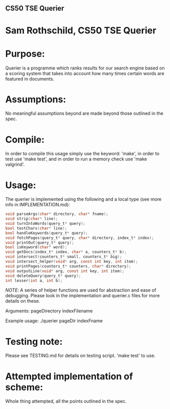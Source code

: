 ## CS50 TSE Querier
# Sam Rothschild, CS50 TSE Querier

# Purpose:
Querier is a programme which ranks results for our search engine based on a scoring system that takes into account how many times certain words are featured in documents.

# Assumptions:
No meaningful assumptions beyond are made beyond those outlined in the spec.

# Compile:
In order to compile this usage simply use the keyword: 'make', in order to test use 'make test', and in order to run a memory check use 'make valgrind'.

# Usage: 
The querier is implemented using the following and a local type (see more info in IMPLEMENTATION.md):
```c
void parseArgs(char* directory, char* fname);
void strip(char* line);
void turnIntoWords(query_t* query);
bool testChars(char* line);
bool handleKeywords(query_t* query);
void fetchPages(query_t* query, char* directory, index_t* index);
void printOut(query_t* query);
bool isKeyword(char* word);
void getDocs(index_t* index, char* a, counters_t* b);
void intersect(counters_t* small, counters_t* big);
void intersect_helper(void* arg, const int key, int item);
void printPages(counters_t* counters, char* directory);
void outputLine(void* arg, const int key, int item);
void deleteQuery(query_t* query);
int lesser(int a, int b);
```

*NOTE*: A series of helper functions are used for abstraction and ease of debugging. Please look in the implementation and querier.c files for more details on these.

Arguments: pageDirectory indexFilename  

Example usage: ./querier pageDir indexFname

# Testing note:
Please see TESTING.md for details on testing script. 'make test' to use.

# Attempted implementation of scheme:
Whole thing attempted, all the points outlined in the spec.
